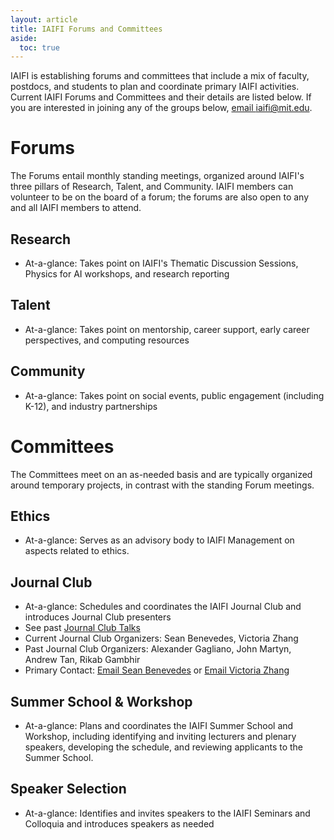 ```yaml
---
layout: article
title: IAIFI Forums and Committees
aside:
  toc: true
---
```


IAIFI is establishing forums and committees that include a mix of faculty, postdocs, and students to plan and coordinate primary IAIFI activities. Current IAIFI Forums and Committees and their details are listed below. If you are interested in joining any of the groups below, [email iaifi@mit.edu](mailto:iaifi@mit.edu).

# Forums
The Forums entail monthly standing meetings, organized around IAIFI's three pillars of Research, Talent, and Community. IAIFI members can volunteer to be on the board of a forum; the forums are also open to any and all IAIFI members to attend. 

## Research
* At-a-glance: Takes point on IAIFI's Thematic Discussion Sessions, Physics for AI workshops, and research reporting

## Talent
* At-a-glance: Takes point on mentorship, career support, early career perspectives, and computing resources

## Community
* At-a-glance: Takes point on social events, public engagement (including K-12), and industry partnerships

# Committees
The Committees meet on an as-needed basis and are typically organized around temporary projects, in contrast with the standing Forum meetings. 

## Ethics
* At-a-glance: Serves as an advisory body to IAIFI Management on aspects related to ethics.

## Journal Club
* At-a-glance: Schedules and coordinates the IAIFI Journal Club and introduces Journal Club presenters
* See past [Journal Club Talks](/journal-club.html)
* Current Journal Club Organizers: Sean Benevedes, Victoria Zhang
* Past Journal Club Organizers: Alexander Gagliano, John Martyn, Andrew Tan, Rikab Gambhir
* Primary Contact: [Email Sean Benevedes](mailto:seanmb@mit.edu) or [Email Victoria Zhang](mailto:zhangv@mit.edu)

## Summer School & Workshop
* At-a-glance: Plans and coordinates the IAIFI Summer School and Workshop, including identifying and inviting lecturers and plenary speakers, developing the schedule, and reviewing applicants to the Summer School. 

## Speaker Selection
* At-a-glance: Identifies and invites speakers to the IAIFI Seminars and Colloquia and introduces speakers as needed


<!--
#Computing
* Status: Accepting additional members
* Coordinates the purchase and management of IAIFI computing hardware and identifies and establishes additional computing solutions, as well as facilitates the utilization of computing resources and tools
* Time commitment: One meeting per month, with some input or information gathering needed between meetings
* Current Computing Committee: Will Detmold (Chair), Taritree Wongjirad, Michael Albergo, Adriano Hernandez, Oscar Barrera, Sneh Pandya, Marisa LaFleur, Thomas Bradford
* Past Computing Committee Members: Siddharth Mishra-Sharma, Andrew Saydjari, Denis Boyda, Mit Kotak
* Primary Contact: [Email Will Detmold (Chair)](mailto:wdetmold@mit.edu)

# Industry Partnership
* Status: Accepting additional members
* Establishes and fosters connections with industry partners for mutual benefit through internships, workforce development and recruitment, resource sharing, collaboration, and funding; as well as provides resources and guidance to IAIFI members for career development and exploration. Learn more about [Career Support](/career-support.html)
* Time Commitment: Expected one-hour meeting per month and time spent developing materials (on volunteer basis)
* See the current [Job Opportunities](/job-board.html) and [Funding Opportunities](/funding-opportunities.html)
* Current Industry Partnership Committee: Marin Soljacic (Chair), Carolina Cuesta-Lazaro, Ge Yang, Nayantara Mudur, Sangeon Park, Emmanouil Theodosis, Aizhan Akhmetzhanova, Steven Eulig, Marisa LaFleur, Thomas Bradford
* Past Industry Partnership Committee: Todd Zickler, Anna Golubeva, Mike Williams, Denis Boyda
* Primary Contact: [Email Marin Soljacic (Chair)](mailto:soljacic@mit.edu)

# Public Engagement
* Status: Accepting additional members
* Develops educational materials for use in outreach activities, such as classroom visits, and brainstorms opportunities for outreach (including festivals, museum exhibits, etc)
* Time Commitment: One-hour meeting every 3-4 weeks and time spent developing materials (on volunteer basis)
* Current Public Engagement Committee: Lina Necib (Chair), Gaia Grosso, Thomas Harvey, Jigyasa Nigam, Jonathan Blazek, Christian Ferko, Marisa LaFleur, Thomas Bradford
* Past Public Engagement Committee: Carlos Argüelles-Delgado, Brent Nelson, Harold Erbin, Tri Nguyen, Polina Abratenko, Sokratis Trifinopolous, Sneh Pandya
* Primary Contact: [Email Lina Necib (Chair)](mailto:lnecib@mit.edu)

# Community Building
* Status: Accepting additional members
* Brainstorms and plans community building events (such as coffee hours, social events, meet-ups, etc.)
* Time Commitment: One-hour meeting per month and time spent helping with event setup occasionally
* Current Community Building Committee: Tracy Slatyer (Chair), Aizhan Akhmetzhanova, Joydeep Naskar, Omar Alterkait, Victoria Zhang, Marisa LaFleur, Thomas Bradford
* Past Community Building Committee: Matt Schwartz, Mike Williams, Mehmet Demirtas, Niklas Nolte, Fabian Ruehle, Ouail Kitouni, Alexander Gagliano, Jessie Micallef
* Primary Contact: [Email Tracy Slatyer (Chair)](mailto:tslatyer@mit.edu)

# Early Career and Ethics
* Status: Will rotate membership in Fall 2025
* Time Commitment: One-hour meeting per month and occasional email discussion
* [Learn more about this committee](/ecec.html)
* Current ECEC: Lisa Barsotti (Chair), Carolina Cuesta-Lazaro, Zeviel Imani, David Kaiser, Leo Yao, Diego Vasquez, Jamie Sullivan, Yiding Song, Marisa LaFleur, Thomas Bradford
* Past ECEC: Edo Berger, Tracy Slatyer, Siddharth Mishra-Sharma, Mehmet Demirtas, Harold Erbin, Katherine Fraser, Jasmine Gill, Anindita Maiti, Sean Benevedes, Rashmish Mishra, Tess Smidt, Jessie Micallef, Elyssa Hofgard
* Primary Contact: [Email Lisa Barsotti (Chair)](mailto:lisabar@mit.edu) 


# Speaker Selection 
* Status: No additional members needed at this time
* Identifies and invites speakers to the IAIFI Seminars and Colloquia and introduces speakers as needed
* Time Commitment: One or two two-hour meetings every semester and attendance at talks
* Current Speaker Selection Committee: Alexander Gagliano (Co-Chair), Gaia Grosso (Co-Chair), Ameya Shrikant Daigavane, Aurelien Dersy, Andrzej Novak, Dan Roberts, Vincent Song, Jamie Sullivan, Victoria Zhang, Marisa LaFleur, Thomas Bradford
* Past Speaker Selection Committee: Di Luo, Siddharth Mishra-Sharma, Nayantara Mudur, Demba Ba, Cora Dvorkin, Arkopal Dutt
* Primary Contacts: [Email Alexander Gagliano](mailto:gaglian2@mit.edu) or [email Gaia Grosso](mailto:gaiag795@mit.edu)

# Summer School & Workshop
* Status: Will rotate membership in Fall 2025
* Plans and coordinates the IAIFI Summer School and Workshop, including identifying and inviting lecturers and plenary speakers, developing the schedule, and reviewing applicants to the Summer School
* Time Commitment: One two-hour meeting every 2-3 months and time spent helping at the Summer School/Workshop
* See this year's [Summer School](/phd-summer-school.html) and [Summer Workshop](/summer-workshop.html) programs
* Current Summer School and Workshop Committee: Fabian Ruehle (Chair), Sneh Pandya, Yidi Qi, Emmanouil Theodosis, Cora Dvorkin, Sam Bright-Thonney, Bill Freeman, Thomas Harvey, Marisa LaFleur, Thomas Bradford
* Past Summer School and Workshop Committee: Jim Halverson, Shuchin Aeron, Tess Smidt, Denis Boyda, Anna Golubeva, Ouail Kitouni, Jeffrey Lazar, Peter Lu, Nayantara Mudur, Dylan Rankin, Demba Ba, Di Luo, Alexander Gagliano, Sokratis Trifinopoulos, Polina Abratenko, Owen Dugan
* Primary Contact: [Email Fabian Ruehle (Chair)](mailto:f.ruehle@northeastern.edu)

<!--
# Communications
* Status: Accepting new members
* Provide feedback on and contribute to both internal and external communications to enhance the reach and impact of IAIFI in both physics and AI communities.
* Time Commitment: One-hour meeting each month and time spent contributing to communications.
* Current Communications Committee: Pulkit Agrawal (Chair), Tracy Slatyer, Cari Cesarotti, Richard Li, Marisa LaFleur
* Past Communications Committee: Anna Golubeva
* Primary Contact: [Email Pulkit Agrawal (Chair)](mailto:pulkitag@mit.edu)


# Journal Club Organizers
* Status: No additional organizers needed at this time, but [sign up here to lead a Journal Club](https://forms.gle/zfpT4QQdXg8tu6VB7)
* Schedules and coordinates the IAIFI Journal Club and introduces Journal Club presenters
* Time Commitment: One-hour meeting per semester, attendance at Journal Club every 1-2 weeks, and time spent inviting presenters
* See past [Journal Club Talks](/journal-club.html)
* Current Journal Club Organizers: Sean Benevedes, Victoria Zhang
* Past Journal Club Organizers: Alexander Gagliano, John Martyn, Andrew Tan, Rikab Gambhir
* Primary Contact: [Email Sean Benevedes](mailto:seanmb@mit.edu) or [Email Victoria Zhang](mailto:zhangv@mit.edu)
-->
